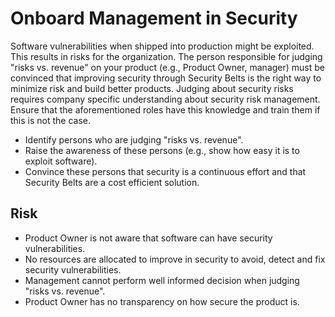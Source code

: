 # Onboard Management in Security

Software vulnerabilities when shipped into production might be exploited. This results in risks for the organization. The person responsible for judging "risks vs. revenue" on your product (e.g., Product Owner, manager) must be convinced that improving security through Security Belts is the right way to minimize risk and build better products. Judging about security risks requires company specific understanding about security risk management. Ensure that the aforementioned roles have this knowledge and train them if this is not the case.
- Identify persons who are judging "risks vs. revenue".
- Raise the awareness of these persons (e.g., show how easy it is to exploit software).
- Convince these persons that security is a continuous effort and that Security Belts are a cost efficient solution.

## Risk

- Product Owner is not aware that software can have security vulnerabilities.
- No resources are allocated to improve in security to avoid, detect and fix security vulnerabilities.
- Management cannot perform well informed decision when judging "risks vs. revenue".
- Product Owner has no transparency on how secure the product is.
